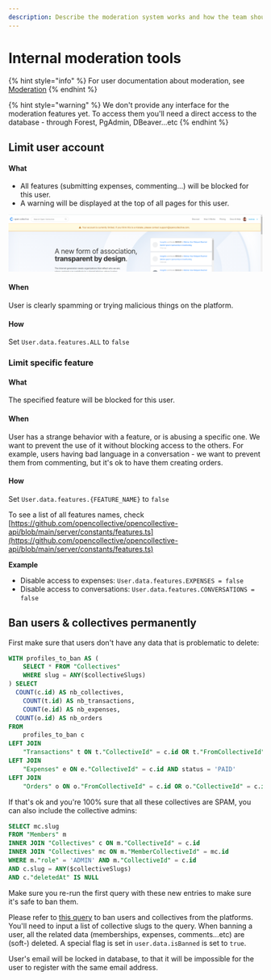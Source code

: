 ```yaml
---
description: Describe the moderation system works and how the team should use it
---
```


# Internal moderation tools

{% hint style="info" %}
For user documentation about moderation, see [Moderation](../product/moderation.md)
{% endhint %}

{% hint style="warning" %}
We don't provide any interface for the moderation features yet. To access them you'll need a direct access to the database - through Forest, PgAdmin, DBeaver...etc
{% endhint %}

## Limit user account

#### What

* All features \(submitting expenses, commenting...\) will be blocked for this user.
* A warning will be displayed at the top of all pages for this user.

![](../.gitbook/assets/image%20%287%29%20%281%29.png)

#### When

User is clearly spamming or trying malicious things on the platform.

#### How

Set `User.data.features.ALL` to `false`

### Limit specific feature

#### What

The specified feature will be blocked for this user.

#### When

User has a strange behavior with a feature, or is abusing a specific one. We want to prevent the use of it without blocking access to the others. For example, users having bad language in a conversation - we want to prevent them from commenting, but it's ok to have them creating orders.

#### How

Set `User.data.features.{FEATURE_NAME}` to `false`

To see a list of all features names, check [https://github.com/opencollective/opencollective-api/blob/main/server/constants/features.ts](https://github.com/opencollective/opencollective-api/blob/main/server/constants/features.ts)

**Example**

* Disable access to expenses: `User.data.features.EXPENSES = false` 
* Disable access to conversations: `User.data.features.CONVERSATIONS = false` 

## Ban users & collectives permanently

First make sure that users don't have any data that is problematic to delete:

```sql
WITH profiles_to_ban AS (
    SELECT * FROM "Collectives"
    WHERE slug = ANY($collectiveSlugs)
) SELECT 
  COUNT(c.id) AS nb_collectives,
    COUNT(t.id) AS nb_transactions, 
    COUNT(e.id) AS nb_expenses,
  COUNT(o.id) AS nb_orders
FROM 
    profiles_to_ban c
LEFT JOIN 
    "Transactions" t ON t."CollectiveId" = c.id OR t."FromCollectiveId" = c.id
LEFT JOIN
    "Expenses" e ON e."CollectiveId" = c.id AND status = 'PAID'
LEFT JOIN
    "Orders" o ON o."FromCollectiveId" = c.id OR o."CollectiveId" = c.id AND o.status != 'ERROR'
```

If that's ok and you're 100% sure that all these collectives are SPAM, you can also include the collective admins:

```sql
SELECT mc.slug 
FROM "Members" m
INNER JOIN "Collectives" c ON m."CollectiveId" = c.id
INNER JOIN "Collectives" mc ON m."MemberCollectiveId" = mc.id
WHERE m."role" = 'ADMIN' AND m."CollectiveId" = c.id
AND c.slug = ANY($collectiveSlugs)
AND c."deletedAt" IS NULL
```

Make sure you re-run the first query with these new entries to make sure it's safe to ban them.

Please refer to [this query](https://github.com/opencollective/opencollective-api/blob/main/sql/ban-collectives.sql) to ban users and collectives from the platforms. You'll need to input a list of collective slugs to the query. When banning a user, all the related data \(memberships, expenses, comments...etc\) are \(soft-\) deleted. A special flag is set in `user.data.isBanned` is set to `true`.

User's email will be locked in database, to that it will be impossible for the user to register with the same email address.

